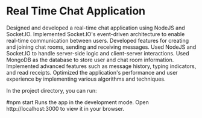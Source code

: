 # Real Time Chat Application

Designed and developed a real-time chat application using NodeJS and Socket.IO. Implemented Socket.IO's event-driven architecture to enable 
real-time communication between users. Developed features for creating and joining chat rooms, sending and receiving messages.
Used NodeJS and Socket.IO to handle server-side logic and client-server interactions. Used MongoDB as the database to store user and chat room information.
Implemented advanced features such as message history, typing indicators, and read receipts. Optimized the application's performance and user experience by implementing various algorithms and techniques.

In the project directory, you can run:

#npm start
Runs the app in the development mode.
Open http://localhost:3000 to view it in your browser.
